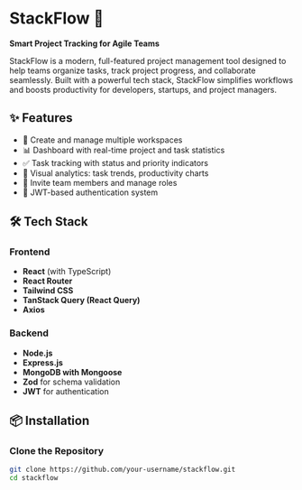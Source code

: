 # StackFlow 🚀

**Smart Project Tracking for Agile Teams**

StackFlow is a modern, full-featured project management tool designed to help teams organize tasks, track project progress, and collaborate seamlessly. Built with a powerful tech stack, StackFlow simplifies workflows and boosts productivity for developers, startups, and project managers.

## ✨ Features

- 📂 Create and manage multiple workspaces
- 📊 Dashboard with real-time project and task statistics
- ✅ Task tracking with status and priority indicators
- 🧠 Visual analytics: task trends, productivity charts
- 👥 Invite team members and manage roles
- 🔐 JWT-based authentication system


## 🛠 Tech Stack

### Frontend
- **React** (with TypeScript)
- **React Router**
- **Tailwind CSS**
- **TanStack Query (React Query)**
- **Axios**

### Backend
- **Node.js**
- **Express.js**
- **MongoDB with Mongoose**
- **Zod** for schema validation
- **JWT** for authentication

## 📦 Installation

### Clone the Repository

```bash
git clone https://github.com/your-username/stackflow.git
cd stackflow
